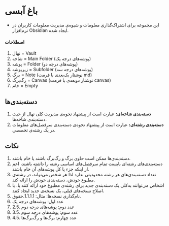 # باغ آبسی

- این مجموعه برای اشتراک‌گذاری معلومات و شیوه‌ی مدیریت معلومات کاربران در نرم‌افزار Obsidian ایجاد شده.

#### اصطلاحات

1. نهال = Vault
2. شاخه = Main Folder (پوشه‌های درجه یک)
3. پوشه = Folder (پوشه‌های درجه دو)
4. زیرپوشه = Subfolder (پوشه‌های درجه سه)
5. برگ = Note (نوشتار یک‌بعدی با فرمت md)
6. رگ‌برگ = Canvas (نوشتار دوبعدی با فرمت canvas)
7. خام = Empty

## دسته‌بندی‌ها

1. **دسته‌بندی شاخه‌ای:** عبارت است از پیشنهاد نحوه‌ی مدیریت کلی نهال از حیث دسته‌بندی شاخه‌ها.
2. **دسته‌بندی رشته‌ای:** عبارت است از پیشنهاد نحوه‌ی دسته‌بندی سرفصل‌های معلومات در یک رشته‌ی تخصصی.

## نکات

1. دسته‌بندی‌ها ممکن است حاوی برگ و رگ‌برگ باشند یا خام باشند.
2. دسته‌بندی‌های رشته‌ای بایست تمام سرفصل‌های اساسی رشته را داشته باشند، اعم از اینکه جزء یا کل پوشه‌های آن خام باشند.
3. تعداد دسته‌بندی‌های هر رشته محدودیتی ندارد لذا هر شخص می‌تواند، در رشته‌ی مطبوع خودش، دسته‌بندی خودش را ارائه کند.
4. اشخاص می‌توانند به‌کلی یک دسته‌بندی جدید برای رشته‌ی مطبوع خود ارائه کنند یا، با اصلاح نسخه‌های قبلی، یک نسخه‌ی جدید ایجاد کنند.
5. نام‌گذاری نسخه‌ها: مثال: 1.1.1.1.حقوق.
5. عدد اول: پوشه‌های درجه یک
7. 2.5. عدد دوم: پوشه‌های درجه دوم
8. 3.5. عدد سوم: پوشه‌های درجه سوم
9. 4.5. عدد چهارم: برگ‌ها و رگ‌برگ‌ها

